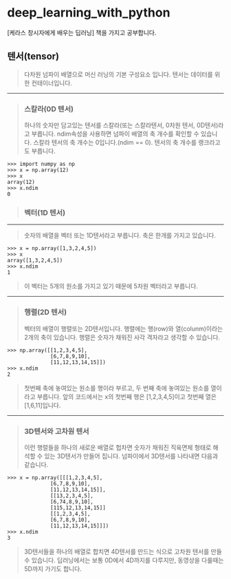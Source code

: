 # deep_learning_with_python
[케라스 창시자에게 배우는 딥러닝] 책을 가지고 공부합니다.

## 텐서(tensor)
> 다차원 넘파이 배열으로 머신 러닝의 기본 구성요소 입니다. 텐서는 데이터를 위한 컨테이너입니다.
-------------------------------------------------------------------
> ### 스칼라(0D 텐서)
> 하나의 숫자만 담고있는 텐서를 스칼라(또는 스칼라텐서, 0차원 텐서, 0D텐서)라고 부릅니다. ndim속성을 사용하면 넘파이 배열의 축 개수를 확인할 수 있습니다. 스칼라 텐서의 축 개수는 0입니다.(ndim == 0). 텐서의 축 개수를 랭크라고도 부릅니다.
```
>>> import numpy as np
>>> x = np.array(12)
>>> x
array(12)
>>> x.ndim
0
```
> ### 벡터(1D 텐서)
------------------------------------------------------------------
> 숫자의 배열을 벡터 또는 1D텐서라고 부릅니다. 축은 한개를 가지고 있습니다.
```
>>> x = np.array([1,3,2,4,5])
>>> x
array([1,3,2,4,5])
>>> x.ndim
1
```
> 이 벡터는 5개의 원소를 가지고 있기 때문에 5차원 벡터라고 부릅니다.
------------------------------------------------------------------
> ### 행렬(2D 텐서)
> 벡터의 배열이 행렬또는 2D텐서입니다. 행렬에는 행(row)와 열(colunm)이라는 2개의 축이 있습니다. 행렬은 숫자가 채워진 사각 격자라고 생각할 수 있습니다.
```
>>> np.array([[1,2,3,4,5],
              [6,7,8,9,10],
              [11,12,13,14,15]])
>>> x.ndim
2
```
> 첫번째 축에 놓여있는 원소를 행이라 부르고, 두 번째 축에 놓여있는 원소를 열이라고 부릅니다. 앞의 코드에서는 x의 첫번째 행은 [1,2,3,4,5]이고 첫번째 열은 [1,6,11]입니다.
-------------------------------------------------------------
> ### 3D텐서와 고차원 텐서
> 이런 행렬들을 하나의 새로운 배열로 헙차면 숫자가 채워진 직육면체 형태로 해석할 수 있는 3D텐서가 만들어 집니다. 넘파이에서 3D텐서를 나타내면 다음과 같습니다.
```
>>> x = np.array([[[1,2,3,4,5],
              [6,7,8,9,10],
              [11,12,13,14,15]],
              [[13,2,3,4,5],
              [6,74,8,9,10],
              [115,12,13,14,15]]
              [[1,2,3,4,5],
              [6,7,8,9,10],
              [11,12,13,14,15]]])
>>> x.ndim
3
```
> 3D텐서들을 하나의 배열로 합치면 4D텐서를 만드는 식으로 고차원 텐서를 만들 수 있습니다. 딥러닝에서는 보통 0D에서 4D까지를 다루지만, 동영상을 다룰때는 5D까지 가기도 합니다.
